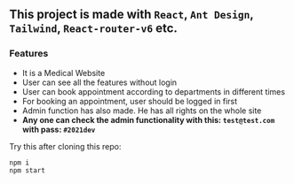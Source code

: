 ## This project is made with `React`, `Ant Design`, `Tailwind`, `React-router-v6` etc.

### Features

-   It is a Medical Website
-   User can see all the features without login
-   User can book appointment according to departments in different times
-   For booking an appointment, user should be logged in first
-   Admin function has also made. He has all rights on the whole site
-   **Any one can check the admin functionality with this: `test@test.com` with pass: `#2021dev`**

Try this after cloning this repo:

```
npm i
npm start
```
